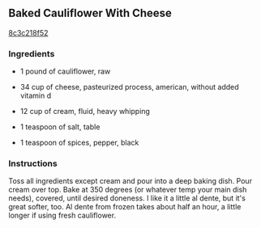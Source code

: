 ## Baked Cauliflower With Cheese

[8c3c218f52](http://www.food.com/recipe/baked-cauliflower-with-cheese-498089)

### Ingredients

 - 1 pound of cauliflower, raw

 - 34 cup of cheese, pasteurized process, american, without added vitamin d

 - 12 cup of cream, fluid, heavy whipping

 - 1 teaspoon of salt, table

 - 1 teaspoon of spices, pepper, black

### Instructions

Toss all ingredients except cream and pour into a deep baking dish. Pour cream over top. Bake at 350 degrees (or whatever temp your main dish needs), covered, until desired doneness. I like it a little al dente, but it's great softer, too. Al dente from frozen takes about half an hour, a little longer if using fresh cauliflower.